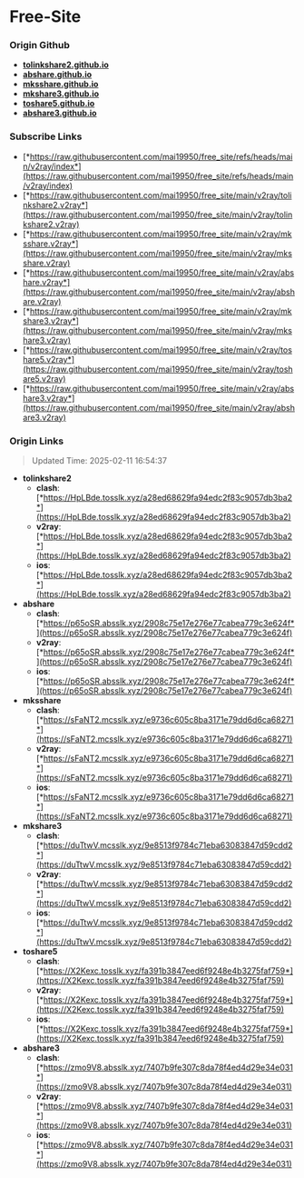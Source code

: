 # Free-Site

### Origin Github

- [**tolinkshare2.github.io**](https://github.com/tolinkshare2/tolinkshare2.github.io)
- [**abshare.github.io**](https://github.com/abshare/abshare.github.io)
- [**mksshare.github.io**](https://github.com/mksshare/mksshare.github.io)
- [**mkshare3.github.io**](https://github.com/mkshare3/mkshare3.github.io)
- [**toshare5.github.io**](https://github.com/toshare5/toshare5.github.io)
- [**abshare3.github.io**](https://github.com/abshare3/abshare3.github.io)

### Subscribe Links

- [*https://raw.githubusercontent.com/mai19950/free_site/refs/heads/main/v2ray/index*](https://raw.githubusercontent.com/mai19950/free_site/refs/heads/main/v2ray/index)
- [*https://raw.githubusercontent.com/mai19950/free_site/main/v2ray/tolinkshare2.v2ray*](https://raw.githubusercontent.com/mai19950/free_site/main/v2ray/tolinkshare2.v2ray)
- [*https://raw.githubusercontent.com/mai19950/free_site/main/v2ray/mksshare.v2ray*](https://raw.githubusercontent.com/mai19950/free_site/main/v2ray/mksshare.v2ray)
- [*https://raw.githubusercontent.com/mai19950/free_site/main/v2ray/abshare.v2ray*](https://raw.githubusercontent.com/mai19950/free_site/main/v2ray/abshare.v2ray)
- [*https://raw.githubusercontent.com/mai19950/free_site/main/v2ray/mkshare3.v2ray*](https://raw.githubusercontent.com/mai19950/free_site/main/v2ray/mkshare3.v2ray)
- [*https://raw.githubusercontent.com/mai19950/free_site/main/v2ray/toshare5.v2ray*](https://raw.githubusercontent.com/mai19950/free_site/main/v2ray/toshare5.v2ray)
- [*https://raw.githubusercontent.com/mai19950/free_site/main/v2ray/abshare3.v2ray*](https://raw.githubusercontent.com/mai19950/free_site/main/v2ray/abshare3.v2ray)

### Origin Links

> Updated Time: 2025-02-11 16:54:37

- **tolinkshare2**
  - **clash**: [*https://HpLBde.tosslk.xyz/a28ed68629fa94edc2f83c9057db3ba2*](https://HpLBde.tosslk.xyz/a28ed68629fa94edc2f83c9057db3ba2)
  - **v2ray**: [*https://HpLBde.tosslk.xyz/a28ed68629fa94edc2f83c9057db3ba2*](https://HpLBde.tosslk.xyz/a28ed68629fa94edc2f83c9057db3ba2)
  - **ios**: [*https://HpLBde.tosslk.xyz/a28ed68629fa94edc2f83c9057db3ba2*](https://HpLBde.tosslk.xyz/a28ed68629fa94edc2f83c9057db3ba2)
- **abshare**
  - **clash**: [*https://p65oSR.absslk.xyz/2908c75e17e276e77cabea779c3e624f*](https://p65oSR.absslk.xyz/2908c75e17e276e77cabea779c3e624f)
  - **v2ray**: [*https://p65oSR.absslk.xyz/2908c75e17e276e77cabea779c3e624f*](https://p65oSR.absslk.xyz/2908c75e17e276e77cabea779c3e624f)
  - **ios**: [*https://p65oSR.absslk.xyz/2908c75e17e276e77cabea779c3e624f*](https://p65oSR.absslk.xyz/2908c75e17e276e77cabea779c3e624f)
- **mksshare**
  - **clash**: [*https://sFaNT2.mcsslk.xyz/e9736c605c8ba3171e79dd6d6ca68271*](https://sFaNT2.mcsslk.xyz/e9736c605c8ba3171e79dd6d6ca68271)
  - **v2ray**: [*https://sFaNT2.mcsslk.xyz/e9736c605c8ba3171e79dd6d6ca68271*](https://sFaNT2.mcsslk.xyz/e9736c605c8ba3171e79dd6d6ca68271)
  - **ios**: [*https://sFaNT2.mcsslk.xyz/e9736c605c8ba3171e79dd6d6ca68271*](https://sFaNT2.mcsslk.xyz/e9736c605c8ba3171e79dd6d6ca68271)
- **mkshare3**
  - **clash**: [*https://duTtwV.mcsslk.xyz/9e8513f9784c71eba63083847d59cdd2*](https://duTtwV.mcsslk.xyz/9e8513f9784c71eba63083847d59cdd2)
  - **v2ray**: [*https://duTtwV.mcsslk.xyz/9e8513f9784c71eba63083847d59cdd2*](https://duTtwV.mcsslk.xyz/9e8513f9784c71eba63083847d59cdd2)
  - **ios**: [*https://duTtwV.mcsslk.xyz/9e8513f9784c71eba63083847d59cdd2*](https://duTtwV.mcsslk.xyz/9e8513f9784c71eba63083847d59cdd2)
- **toshare5**
  - **clash**: [*https://X2Kexc.tosslk.xyz/fa391b3847eed6f9248e4b3275faf759*](https://X2Kexc.tosslk.xyz/fa391b3847eed6f9248e4b3275faf759)
  - **v2ray**: [*https://X2Kexc.tosslk.xyz/fa391b3847eed6f9248e4b3275faf759*](https://X2Kexc.tosslk.xyz/fa391b3847eed6f9248e4b3275faf759)
  - **ios**: [*https://X2Kexc.tosslk.xyz/fa391b3847eed6f9248e4b3275faf759*](https://X2Kexc.tosslk.xyz/fa391b3847eed6f9248e4b3275faf759)
- **abshare3**
  - **clash**: [*https://zmo9V8.absslk.xyz/7407b9fe307c8da78f4ed4d29e34e031*](https://zmo9V8.absslk.xyz/7407b9fe307c8da78f4ed4d29e34e031)
  - **v2ray**: [*https://zmo9V8.absslk.xyz/7407b9fe307c8da78f4ed4d29e34e031*](https://zmo9V8.absslk.xyz/7407b9fe307c8da78f4ed4d29e34e031)
  - **ios**: [*https://zmo9V8.absslk.xyz/7407b9fe307c8da78f4ed4d29e34e031*](https://zmo9V8.absslk.xyz/7407b9fe307c8da78f4ed4d29e34e031)
